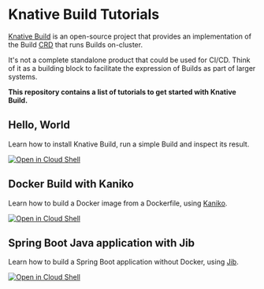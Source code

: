 # Knative Build Tutorials

[Knative Build](https://github.com/knative/build) is an open-source project
that provides an implementation of the Build [CRD](https://kubernetes.io/docs/concepts/extend-kubernetes/api-extension/custom-resources/) that runs Builds on-cluster.

It's not a complete standalone product that could be used for CI/CD.
Think of it as a building block to facilitate the expression of Builds as part of larger systems.

**This repository contains a list of tutorials to get started with Knative Build.**

## Hello, World

Learn how to install Knative Build, run a simple Build and inspect its result.

[![Open in Cloud Shell](http://gstatic.com/cloudssh/images/open-btn.svg)](https://console.cloud.google.com/cloudshell/open?git_repo=https%3A%2F%2Fgithub.com%2Fdgageot%2Fknative-build-tutorials&page=editor&tutorial=getting-started/README.md&open_in_editor=.)

## Docker Build with Kaniko

Learn how to build a Docker image from a Dockerfile, using [Kaniko](https://github.com/GoogleContainerTools/kaniko).

[![Open in Cloud Shell](http://gstatic.com/cloudssh/images/open-btn.svg)](https://console.cloud.google.com/cloudshell/open?git_repo=https%3A%2F%2Fgithub.com%2Fdgageot%2Fknative-build-tutorials&page=editor&tutorial=docker-build/README.md&open_in_editor=.)

## Spring Boot Java application with Jib

Learn how to build a Spring Boot application without Docker, using [Jib](https://github.com/GoogleContainerTools/jib).

[![Open in Cloud Shell](http://gstatic.com/cloudssh/images/open-btn.svg)](https://console.cloud.google.com/cloudshell/open?git_repo=https%3A%2F%2Fgithub.com%2Fdgageot%2Fknative-build-tutorials&page=editor&tutorial=spring-boot/README.md&open_in_editor=.)
